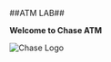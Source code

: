 ##ATM LAB##

__Welcome to Chase ATM__


![Chase Logo](https://lh4.ggpht.com/zfXLEYjCcn-peZoNQpwfqYTg-KtFuzs80Twae8obhfL_HS4ydGsJ1EUHIoKcyhLw8Pk=w300)